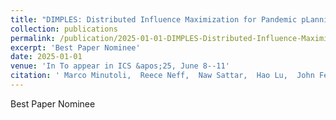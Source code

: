 ```yaml
---
title: "DIMPLES: Distributed Influence Maximization for Pandemic pLanning on Exascale Systems"
collection: publications
permalink: /publication/2025-01-01-DIMPLES-Distributed-Influence-Maximization-for-Pandemic-pLanning-on-Exascale-Systems
excerpt: 'Best Paper Nominee'
date: 2025-01-01
venue: 'In To appear in ICS &apos;25, June 8--11'
citation: ' Marco Minutoli,  Reece Neff,  Naw Sattar,  Hao Lu,  John Feo,  Henning Mortveit,  Anil Vullikanti,  Dawen Xie,  Mandy Wilson,  Gregor Laszewski,  Parantapa Bhattacharya,  S Ferdous,  Ananth Kalyanaraman,  Michela Becchi,  Madhav Marathe,  Mahantesh Halappanavar, &quot;DIMPLES: Distributed Influence Maximization for Pandemic pLanning on Exascale Systems.&quot; In To appear in ICS &amp;apos;25, June 8--11, 2025.'
---
```

Best Paper Nominee